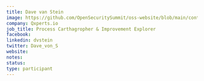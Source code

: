 ```yaml
---
title: Dave van Stein
image: https://github.com/OpenSecuritySummit/oss-website/blob/main/content/participant/images/davestanstein.jpg?raw=true
company: Qxperts.io
job_title: Process Carthagropher & Improvement Explorer
facebook:
linkedin: dvstein
twitter: Dave_von_S
website:
notes:
status: 
type: participant
---
```

